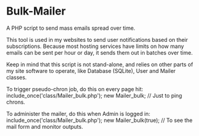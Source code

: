 # Bulk-Mailer
A PHP script to send mass emails spread over time.

This tool is used in my websites to send user notifications based on their subscriptions.  Because most hosting services have limits on how many emails can be sent per hour or day, it sends them out in batches over time.

Keep in mind that this script is not stand-alone, and relies on other parts of my site software to operate, like Database (SQLite), User and Mailer classes.

To trigger pseudo-chron job, do this on every page hit:
    include_once('class/Mailer_bulk.php');
    new Mailer_bulk; // Just to ping chrons.

To administer the mailer, do this when Admin is logged in:
    include_once('class/Mailer_bulk.php');
    new Mailer_bulk(true); // To see the mail form and monitor outputs.
